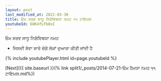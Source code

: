 ```yaml
---
layout: post
last_modified_at: 2021-03-30
title: ਓਮ ਸਰਵ ਸਾਧੂ ਨਿਸ਼ੇਵਿਥਯਾ ਨਮਹ ੧੧ ਟਾਇਮਸ
youtubeId: 6OK4fLFb8oI
---
```

 
 
 ਓਮ ਸਰਵ ਸਾਧੂ ਨਿਸ਼ੇਵਿਥਯਾ ਨਮਹ  
 
 -  ਜਿਸਦੀ ਸੇਵਾ ਸਾਰੇ ਚੰਗੇ ਲੋਕਾਂ ਦੁਆਰਾ ਕੀਤੀ ਜਾਂਦੀ ਹੈ 
 
  
 
  
 
 
 
 
 
 


{% include youtubePlayer.html id=page.youtubeId %}
 
[Next]({{ site.baseurl }}{% link  split1/_posts/2014-07-21-ਓਮ ਹੈਮਯਾ ਨਮਹ ੧੧ ਟਾਇਮਸ.md%})
 
